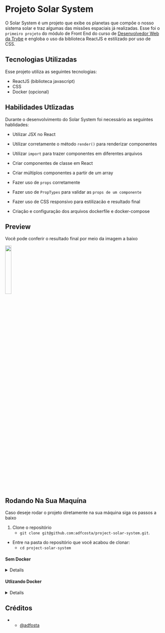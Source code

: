 # Projeto Solar System

  O Solar System é um projeto que exibe os planetas que compõe o nosso sistema solar e traz algumas das missões espaciais já realizadas. Esse foi  o `primeiro projeto` do módulo de Front End do curso de [Desenvolvedor Web da Trybe](https://www.betrybe.com/formacao-desenvolvimento-web) e engloba o uso da biblioteca ReactJS e estilizado por uso de CSS.
  
## Tecnologias Utilizadas
  Esse projeto utiliza as seguintes tecnologias:
  
  * ReactJS (biblioteca javascript)
  * CSS
  * Docker (opcional)
  
## Habilidades Utlizadas

  Durante o desenvolvimento do Solar System foi necessário as seguintes hablidades:
  
  * Utilizar JSX no React

  * Utilizar corretamente o método `render()` para renderizar componentes

  * Utilizar `import` para trazer componentes em diferentes arquivos

  * Criar componentes de classe em React

  * Criar múltiplos componentes a partir de um array

  * Fazer uso de `props` corretamente

  * Fazer uso de `PropTypes` para validar as `props de um componente`

  * Fazer uso de CSS responsivo para estilizacão e resultado final

  * Criação e configuração dos arquivos dockerfile e docker-compose

  ## Preview
  
  Você pode conferir o resultado final por meio da imagem a baixo

[<img src="screenshot.png" width=20% />](https://github.com/adfcosta/project-solar-system/blob/main/screenshot.png)

## Rodando Na Sua Maquína
Caso deseje rodar o projeto diretamente na sua máquina siga os passos a baixo

1. Clone o repositório
    * `git clone git@github.com:adfcosta/project-solar-system.git`.
  * Entre na pasta do repositório que você acabou de clonar:
    * `cd project-solar-system`

#### Sem Docker
<details>
  
2. Instale as dependências e inicialize o projeto
  * Instale as dependências:
    * `npm install`
  * Inicialize o projeto:
    * `npm start` (O seu navegador provavemente será iniciado abrirá a página do Solar System)
  * Parando a execução:
    * `npm stop` (encerra sua execucão)
  
</details>

#### Utlizando Docker
<details>
  
2. Iniciando com Docker
  * No Terminal digite:
    * `docker-compose up -d`
  * Tente acessar a aplição no seu navegador digitando:
    * `http://localhost:3000/`
  * Caso ocorra algum erro verifique se existem outros containers ou aplicações utlizando a porta:
    * `3000`
  * Para encerrer a aplição digite em seu terminal
    * `docker-compose down` 
  
</details>

 ## Créditos
  - - [@adfosta](https://github.com/adfcosta)
